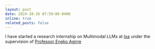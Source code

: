 ```yaml
---
layout: post
date: 2024-10-26 07:59:00-0400
inline: true
related_posts: false
---
```

I have started a research internship on Multimodal LLMs at [Ixa](www.ixa.eus) under the supervision of [Professor Eneko Agirre](https://eagirre.github.io/)
